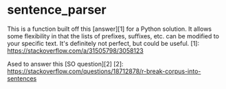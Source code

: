 # sentence_parser

This is a function built off this [answer][1] for a Python solution. It allows some flexibility in that the lists of prefixes, suffixes, etc. can be modified to your specific text. It's definitely not perfect, but could be useful. 
[1]: https://stackoverflow.com/a/31505798/3058123

Ased to answer this [SO question][2]
[2]: https://stackoverflow.com/questions/18712878/r-break-corpus-into-sentences